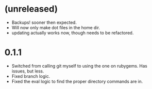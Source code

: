 # (unreleased)
* Backups!  sooner then expected.
* Will now only make dot files in the home dir.
* updating actually works now, though needs to be refactored.

# 0.1.1
* Switched from calling git myself to using the one on rubygems.  Has issues, but less.
* Fixed branch logic.
* Fixed the eval logic to find the proper directory commands are in.
